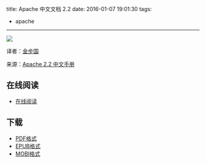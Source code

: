 title: Apache 中文文档 2.2
date: 2016-01-07 19:01:30
tags:
  - apache
---

![](https://ek8whxe.cloudimg.io/s/width/226/https://www.gitbook.com/cover/book/wizardforcel/apache-doc.jpg?build=1452162345819&v=12.0.4)

译者：[金步国](http://www.jinbuguo.com/)

来源：[Apache 2.2 中文手册](http://www.jinbuguo.com/apache/menu22/index.html)

<!--more-->

## 在线阅读 ##

+ [在线阅读](https://www.gitbook.com/book/wizardforcel/apache-doc/details)

## 下载 ##

+ [PDF格式](https://www.gitbook.com/download/pdf/book/wizardforcel/apache-doc)
+ [EPUB格式](https://www.gitbook.com/download/epub/book/wizardforcel/apache-doc)
+ [MOBI格式](https://www.gitbook.com/download/mobi/book/wizardforcel/apache-doc)
